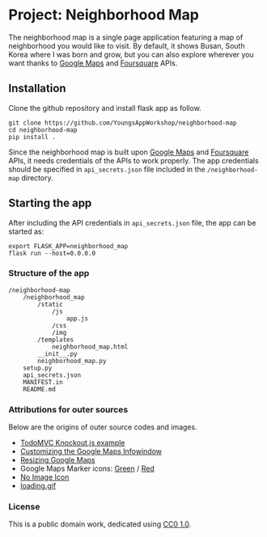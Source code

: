 # Project: Neighborhood Map

The neighborhood map is a single page application featuring a map of neighborhood you would like to visit. By default, it shows Busan, South Korea where I was born and grow, but you can also explore wherever you want thanks to [Google Maps](https://developers.google.com/maps/) and [Foursquare](https://developer.foursquare.com/) APIs.

## Installation
Clone the github repository and install flask app as follow.

```
git clone https://github.com/YoungsAppWorkshop/neighborhood-map
cd neighborhood-map
pip install .
```

Since the neighborhood map is built upon [Google Maps](https://developers.google.com/maps/) and [Foursquare](https://developer.foursquare.com/) APIs, it needs credentials of the APIs to work properly. The app credentials should be specified in `api_secrets.json` file included in the `/neighborhood-map` directory.

## Starting the app
After including the API credentials in `api_secrets.json` file, the app can be started as:

```
export FLASK_APP=neighborhood_map
flask run --host=0.0.0.0
```

### Structure of the app
```
/neighborhood-map
    /neighborhood_map
        /static
            /js
                app.js
            /css
            /img
        /templates
            neighborhood_map.html
        __init__.py
        neighborhood_map.py
    setup.py
    api_secrets.json
    MANIFEST.in
    README.md
```

### Attributions for outer sources
Below are the origins of outer source codes and images.
- [TodoMVC Knockout.js example](http://todomvc.com/examples/knockoutjs/)
- [Customizing the Google Maps Infowindow](https://codepen.io/Marnoto/pen/xboPmG)
- [Resizing Google Maps](http://jsfiddle.net/n5c01zw5/)
- Google Maps Marker icons: [Green](https://pixabay.com/en/poi-location-pin-marker-position-304466/) / [Red](https://pixabay.com/en/location-poi-pin-marker-position-304467/)
- [No Image Icon](https://www.iconfinder.com/icons/103591/cancel_image_icon#size=128)
- [loading.gif](https://preloaders.net/)

### License
This is a public domain work, dedicated using
[CC0 1.0](https://creativecommons.org/publicdomain/zero/1.0/).
